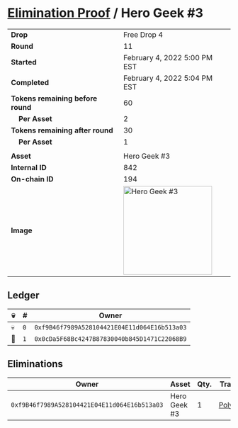 # [Elimination Proof](./readme.md) / Hero Geek #3

|||
|---|---|
| **Drop** | Free Drop 4 |
| **Round** | 11 |
| **Started** | February 4, 2022 5:00 PM EST |
| **Completed** | February 4, 2022 5:04 PM EST |
| **Tokens remaining before round** | 60 |
| **&nbsp;&nbsp;&nbsp;&nbsp;Per Asset** | 2 |
| **Tokens remaining after round** | 30 |
| **&nbsp;&nbsp;&nbsp;&nbsp;Per Asset** | 1 |
| | |
| **Asset** | Hero Geek #3 |
| **Internal ID** | 842 |
| **On-chain ID** | 194 |
| **Image** | <img src="https://tcdn.blokpax.com/95718b19-e677-468c-a7c1-b73584ec12ae/d9e66a72ada157f7386212b24326f0747d6b5d87ec6a98c458fa716262545299.jpg" height="200" alt="Hero Geek #3" /> |

## Ledger

| 💀 | # | Owner |
| --- | --- | --- |
| 💀 | `0` | `0xf9B46f7989A528104421E04E11d064E16b513a03` |
| 👑 | `1` | `0x0cDa5F68Bc4247B87830040b845D1471C22068B9` |


## Eliminations

| Owner | Asset | Qty. | Transaction |
| --- | --- | --- | --- |
| `0xf9B46f7989A528104421E04E11d064E16b513a03` | Hero Geek #3 | 1 | [Polygonscan](https://polygonscan.com/tx/0xd9bc731d35fa90142179fc325eec804791ed42e1d186e9815a86fc76a2f3bbe5) |
